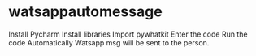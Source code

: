 # watsappautomessage
Install Pycharm
Install libraries
Import pywhatkit
Enter the code 
Run the code
Automatically Watsapp msg will be sent to the person.

